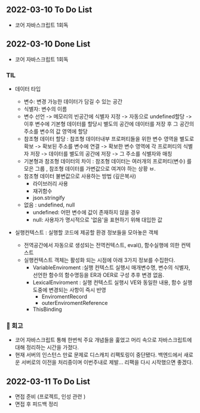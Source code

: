 ## 2022-03-10 To Do List

- 코어 자바스크립트 1회독

## 2022-03-10 Done List

- 코어 자바스크립트 1회독

### TIL

- 데이터 타입 
  - 변수: 변경 가능한 데이터가 담길 수 있는 공간
  - 식별자:  변수의 이름
  - 변수 선언 -> 메모리의 빈공간에 식별자 지정 -> 자동으로 undefined할당 -> 이후 변수에 기본형 데이터를 할당시 별도의 공간에 데이터를 저장 후 그 공간의 주소를 변수의 값 영역에 할당
  - 참조형 데이터 할당 : 참조형 데이터내부 프로퍼티들을 위한 변수 영역을 별도로 확보 -> 확보된 주소를 변수에 연결 -> 확보한 변수 영역에 각 프로퍼티의 식별자 저장 -> 데이터를 별도의 공간에 저장 -> 그 주소를 식별자와 매칭 
  - 기본형과 참조형 데이터의 차이 : 참조형 데이터는 여러개의 프로퍼티(변수) 를 모은 그룹 , 참조형 데이터를 가변값으로 여겨야 하는 상황 ㅂ.
  - 참조형 데이터 불변값으로 사용하는 방법 (깊은복사)
      - 라이브러리 사용
      - 재귀함수
      - json.stringify
  - 없음 : undefined, null
    - undefined: 어떤 변수에 값이 존재하지 않을 경우 
    - null: 사용자가 명시적으로 '없음'을 표현하기 위해 대입한 값

- 실행컨텍스트 : 실행할 코드에 제공할 환경 정보들을 모아놓은 객체
  - 전역공간에서 자동으로 생성되는 전역컨텍스트, eval(), 함수실행에 의한 컨텍스트
  - 실행컨텍스트 객체는 활성화 되는 시점에 아래 3가지 정보를 수집한다. 
    - VariableEnviroment :실행 컨텍스트 실행시 매개변수명, 변수의 식별자, 선언한 함수의 함수명등을 ER과 OER로 구성 추후 변경 없음.
    - LexicalEnviroment : 실행 컨텍스트 실행시 VE와 동일한 내용, 함수 실행도중에 변경되는 사항이 즉시 반영
      - EnviromentRecord
      - outerEnviromentReference
    - ThisBinding

### 🌱 회고

- 코어 자바스크립트 통해 한번씩 주요 개념들을 훑었고 머리 속으로 자바스크립트에 대해 정리하는 시간을 가졌다.
- 현재 서버의 인스턴스 만료 문제로 디스캐치 리팩토링이 중단됐다. 백엔드에서 새로운 서버로의 이전을 처리중이며 이번주내로 제발... 리팩을 다시 시작했으면 좋겠다.



## 2022-03-11 To Do List

- 면접 준비 (프로젝트, 인성 관련 ) 
- 면접 후 피드백 정리

